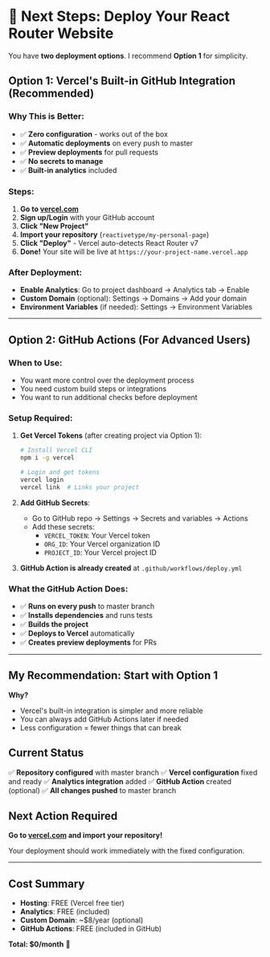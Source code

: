 # 🚀 Next Steps: Deploy Your React Router Website

You have **two deployment options**. I recommend **Option 1** for simplicity.

## Option 1: Vercel's Built-in GitHub Integration (Recommended)

### Why This is Better:
- ✅ **Zero configuration** - works out of the box
- ✅ **Automatic deployments** on every push to master
- ✅ **Preview deployments** for pull requests
- ✅ **No secrets to manage**
- ✅ **Built-in analytics** included

### Steps:
1. **Go to [vercel.com](https://vercel.com)**
2. **Sign up/Login** with your GitHub account
3. **Click "New Project"**
4. **Import your repository** (`reactivetype/my-personal-page`)
5. **Click "Deploy"** - Vercel auto-detects React Router v7
6. **Done!** Your site will be live at `https://your-project-name.vercel.app`

### After Deployment:
- **Enable Analytics**: Go to project dashboard → Analytics tab → Enable
- **Custom Domain** (optional): Settings → Domains → Add your domain
- **Environment Variables** (if needed): Settings → Environment Variables

---

## Option 2: GitHub Actions (For Advanced Users)

### When to Use:
- You want more control over the deployment process
- You need custom build steps or integrations
- You want to run additional checks before deployment

### Setup Required:
1. **Get Vercel Tokens** (after creating project via Option 1):
   ```bash
   # Install Vercel CLI
   npm i -g vercel
   
   # Login and get tokens
   vercel login
   vercel link  # Links your project
   ```

2. **Add GitHub Secrets**:
   - Go to GitHub repo → Settings → Secrets and variables → Actions
   - Add these secrets:
     - `VERCEL_TOKEN`: Your Vercel token
     - `ORG_ID`: Your Vercel organization ID
     - `PROJECT_ID`: Your Vercel project ID

3. **GitHub Action is already created** at `.github/workflows/deploy.yml`

### What the GitHub Action Does:
- ✅ **Runs on every push** to master branch
- ✅ **Installs dependencies** and runs tests
- ✅ **Builds the project** 
- ✅ **Deploys to Vercel** automatically
- ✅ **Creates preview deployments** for PRs

---

## My Recommendation: Start with Option 1

**Why?** 
- Vercel's built-in integration is simpler and more reliable
- You can always add GitHub Actions later if needed
- Less configuration = fewer things that can break

## Current Status

✅ **Repository configured** with master branch
✅ **Vercel configuration** fixed and ready
✅ **Analytics integration** added
✅ **GitHub Action** created (optional)
✅ **All changes pushed** to master branch

## Next Action Required

**Go to [vercel.com](https://vercel.com) and import your repository!**

Your deployment should work immediately with the fixed configuration.

---

## Cost Summary

- **Hosting**: FREE (Vercel free tier)
- **Analytics**: FREE (included)
- **Custom Domain**: ~$8/year (optional)
- **GitHub Actions**: FREE (included in GitHub)

**Total: $0/month** 🎉
